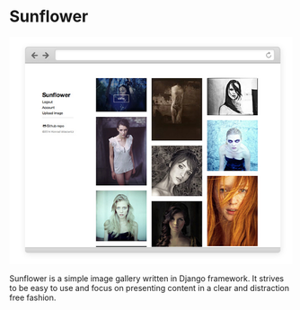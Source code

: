 # Sunflower

![](sunflower_thumb.jpg)

Sunflower is a simple image gallery written in Django framework. It strives to
be easy to use and focus on presenting content in a clear and distraction free fashion.
